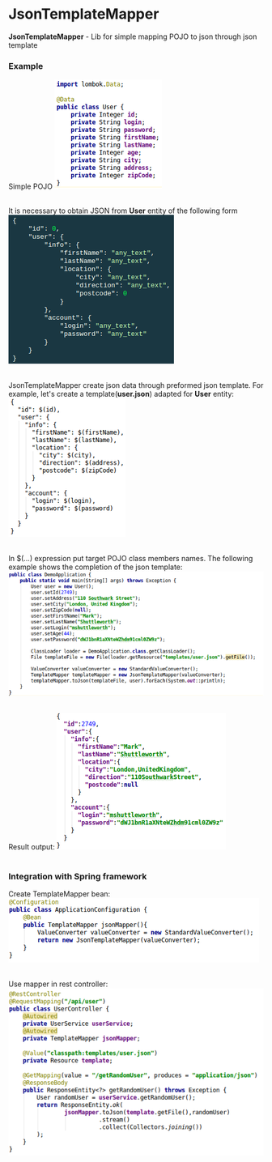 # JsonTemplateMapper

**JsonTemplateMapper** - Lib for simple mapping POJO to json through json template

### Example
Simple POJO 
![POJO](images/screen_1.png)<br /><br />

It is necessary to obtain JSON from **User** entity of the following form
![tree_json](images/screen_2.png)<br /><br />

JsonTemplateMapper create json data through preformed json template. For example, let's create a template(**user.json**) adapted for **User** entity:
![user_json_template](images/screen_3.png)<br /><br />

In $(...) expression put target POJO class members names. 
The following example shows the completion of the json template:
![code_example](images/screen_5.png)<br /><br />

Result output:
![output_json](images/screen_4.png)<br /><br />


### Integration with Spring framework

Create TemplateMapper bean:
![template_mapper_bean](images/screen_6.png)<br /><br />

Use mapper in rest controller:
![template_mapper_bean_in_controller](images/screen_7.png)
    